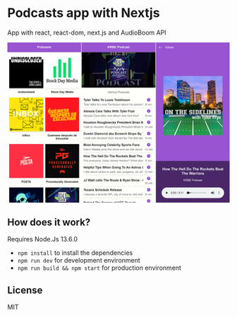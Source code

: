 # Podcasts app with Nextjs

App with react, react-dom, next.js and AudioBoom API

![App screenshot](./.readme-static/app.png)

## How does it work?

Requires Node.Js 13.6.0

- `npm install` to install the dependencies
- `npm run dev` for development environment
- `npm run build && npm start` for production environment

## License

MIT
